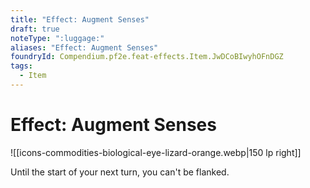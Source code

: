 ```yaml
---
title: "Effect: Augment Senses"
draft: true
noteType: ":luggage:"
aliases: "Effect: Augment Senses"
foundryId: Compendium.pf2e.feat-effects.Item.JwDCoBIwyhOFnDGZ
tags:
  - Item
---
```


# Effect: Augment Senses
![[icons-commodities-biological-eye-lizard-orange.webp|150 lp right]]

Until the start of your next turn, you can't be flanked.
